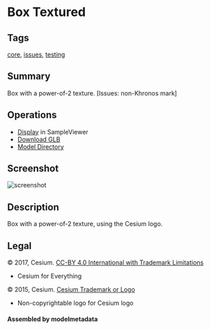 # Box Textured

## Tags

[core](../Models-core.md), [issues](../Models-issues.md), [testing](../Models-testing.md)

## Summary

Box with a power-of-2 texture. [Issues: non-Khronos mark]

## Operations

* [Display](https://github.khronos.org/glTF-Sample-Viewer-Release/?model=https://raw.GithubUserContent.com/KhronosGroup/glTF-Sample-Assets/main/./Models/BoxTextured/glTF-Binary/BoxTextured.glb) in SampleViewer
* [Download GLB](https://raw.GithubUserContent.com/KhronosGroup/glTF-Sample-Assets/main/./Models/BoxTextured/glTF-Binary/BoxTextured.glb)
* [Model Directory](./)

## Screenshot

![screenshot](screenshot/screenshot.png)

## Description

Box with a power-of-2 texture, using the Cesium logo.

## Legal

&copy; 2017, Cesium. [CC-BY 4.0 International with Trademark Limitations]()

 - Cesium for Everything

&copy; 2015, Cesium. [Cesium Trademark or Logo]()

 - Non-copyrightable logo for Cesium logo

#### Assembled by modelmetadata